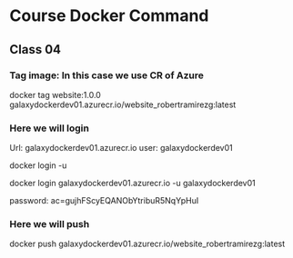 # Course Docker Command
## Class 04

### Tag image: In this case we use CR of Azure
docker tag website:1.0.0 galaxydockerdev01.azurecr.io/website_robertramirezg:latest

### Here we will login

Url: galaxydockerdev01.azurecr.io
user: galaxydockerdev01

docker login <Url> -u <user>

docker login galaxydockerdev01.azurecr.io -u galaxydockerdev01

password: ac=gujhFScyEQANObYtribuR5NqYpHuI

### Here we will push
docker push galaxydockerdev01.azurecr.io/website_robertramirezg:latest
